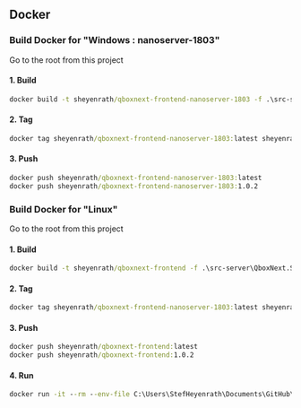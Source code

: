 ﻿## Docker

### Build Docker for "Windows : nanoserver-1803"

Go to the root from this project

#### 1. Build

``` cmd
docker build -t sheyenrath/qboxnext-frontend-nanoserver-1803 -f .\src-server\QboxNext.Server.frontend\Dockerfile.nanoserver-1803 .
```

#### 2. Tag

``` cmd
docker tag sheyenrath/qboxnext-frontend-nanoserver-1803:latest sheyenrath/qboxnext-frontend-nanoserver-1803:1.0.2
```

#### 3. Push

``` cmd
docker push sheyenrath/qboxnext-frontend-nanoserver-1803:latest
docker push sheyenrath/qboxnext-frontend-nanoserver-1803:1.0.2
```

### Build Docker for "Linux"

Go to the root from this project

#### 1. Build

``` cmd
docker build -t sheyenrath/qboxnext-frontend -f .\src-server\QboxNext.Server.frontend\Dockerfile .
```

#### 2. Tag

``` cmd
docker tag sheyenrath/qboxnext-frontend-nanoserver-1803:latest sheyenrath/qboxnext-frontend:1.0.2
```

#### 3. Push

``` cmd
docker push sheyenrath/qboxnext-frontend:latest
docker push sheyenrath/qboxnext-frontend:1.0.2
```

#### 4. Run

``` cmd
docker run -it --rm --env-file C:\Users\StefHeyenrath\Documents\GitHub\qboxnext-env.txt -p 4200:80 sheyenrath/qboxnext-frontend:latest
```